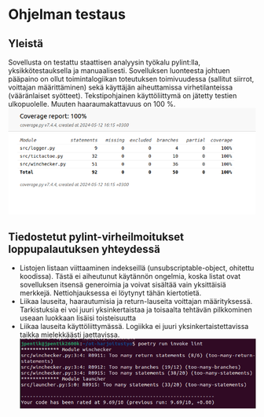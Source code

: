 # Ohjelman testaus

## Yleistä
Sovellusta on testattu staattisen analyysin työkalu pylint:lla, yksikkötestauksella ja manuaalisesti. Sovelluksen luonteesta johtuen pääpaino on ollut toimintalogiikan toteutuksen toimivuudessa (sallitut siirrot, voittajan määrittäminen) sekä käyttäjän aiheuttamissa virhetilanteissa (vääränlaiset syötteet). Tekstipohjainen käyttöliittymä on jätetty testien ulkopuolelle. Muuten haaraumakattavuus on 100 %.
![coverage_report](./kuvat/coverage_report.png)
## Tiedostetut pylint-virheilmoitukset loppupalautuksen yhteydessä
- Listojen listaan viittaaminen indekseillä (unsubscriptable-object, ohitettu koodissa). Tästä ei aiheutunut käytännön ongelmia, koska listat ovat sovelluksen itsensä generoimia ja voivat sisältää vain yksittäisiä merkkejä. Nettiohjauksessa ei löytynyt tähän kiertotietä.
- Liikaa lauseita, haarautumisia ja return-lauseita voittajan määrityksessä. Tarkistuksia ei voi juuri yksinkertaistaa ja toisaalta tehtävän pilkkominen useaan luokkaan lisäisi toisteisuutta
- Liikaa lauseita käyttöliittymässä. Logiikka ei juuri yksinkertaistettavissa taikka mielekkäästi jaettavissa.
![pylint](./kuvat/pylint.png)

